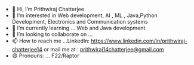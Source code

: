 - 👋 Hi, I’m Prithwiraj Chatterjee
- 👀 I’m interested in Web development, AI , ML , Java,Python Development, Electronics and Communication systems 
- 🌱 I’m currently learning ... Web and Java development
- 💞️ I’m looking to collaborate on ...
- 📫 How to reach me ...LinkedIn: https://www.linkedin.com/in/prithwiraj-chatterjee14 or mail me at : prithwiraj14chatterjee@gmail.com
- 😄 Pronouns: ... F22/Raptor


<!---
Chatterjee14/Chatterjee14 is a ✨ special ✨ repository because its `README.md` (this file) appears on your GitHub profile.
You can click the Preview link to take a look at your changes.
--->
